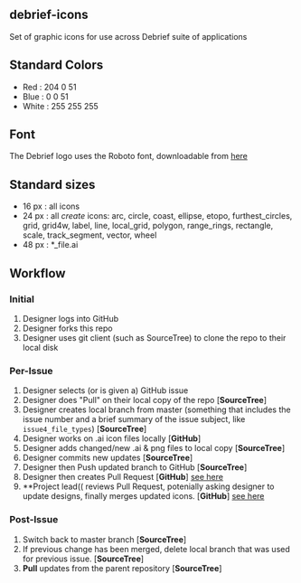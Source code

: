 ## debrief-icons

Set of graphic icons for use across Debrief suite of applications

## Standard Colors
* Red :  204 0 51
* Blue : 0 0 51
* White : 255 255 255

## Font
The Debrief logo uses the Roboto font, downloadable from [here](http://developer.android.com/design/style/typography.html)

## Standard sizes
* 16 px : all icons
* 24 px : all *create* icons: arc, circle, coast, ellipse, etopo, furthest_circles, grid, grid4w, label, line, local_grid, polygon, range_rings, rectangle, scale, track_segment, vector, wheel
* 48 px : *_file.ai

## Workflow
### Initial
1. Designer logs into GitHub
2. Designer forks this repo
3. Designer uses git client (such as SourceTree) to clone the repo to their local disk

### Per-Issue
1. Designer selects (or is given a) GitHub issue
2. Designer does "Pull" on their local copy of the repo  [**SourceTree**]
3. Designer creates local branch from master (something that includes the issue number and a brief summary of the issue subject, like ````issue4_file_types````)  [**SourceTree**]
4. Designer works on .ai icon files locally [**GitHub**]
5. Designer adds changed/new .ai & png files to local copy [**SourceTree**]
5. Designer commits new updates [**SourceTree**]
6. Designer then Push updated branch to GitHub [**SourceTree**]
7. Designer then creates Pull Request [**GitHub**] [see here](https://help.github.com/articles/creating-a-pull-request/)
8. **Project lead(( reviews Pull Request, potenially asking designer to update designs, finally merges updated icons. [**GitHub**] [see here](https://help.github.com/articles/merging-a-pull-request/)

### Post-Issue
1. Switch back to master branch [**SourceTree**]
2. If previous change has been merged, delete local branch that was used for previous issue.  [**SourceTree**]
3. **Pull** updates from the parent repository [**SourceTree**]
